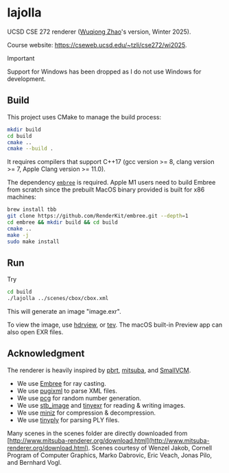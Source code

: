 # lajolla
UCSD CSE 272 renderer ([Wuqiong Zhao](https://wqzhao.org)'s version, Winter 2025).

Course website: https://cseweb.ucsd.edu/~tzli/cse272/wi2025.

> [!IMPORTANT]
> Support for Windows has been dropped as I do not use Windows for development.

## Build
This project uses CMake to manage the build process:
```sh
mkdir build
cd build
cmake ..
cmake --build .
```
It requires compilers that support C++17 (gcc version >= 8, clang version >= 7, Apple Clang version >= 11.0).

The dependency [`embree`](https://github.com/RenderKit/embree) is required.
Apple M1 users need to build Embree from scratch since the prebuilt MacOS binary provided is built for x86 machines:
```sh
brew install tbb
git clone https://github.com/RenderKit/embree.git --depth=1
cd embree && mkdir build && cd build
cmake ..
make -j
sudo make install
```

## Run
Try
```sh
cd build
./lajolla ../scenes/cbox/cbox.xml
```
This will generate an image "image.exr".

To view the image, use [hdrview](https://github.com/wkjarosz/hdrview), or [tev](https://github.com/Tom94/tev).
The macOS built-in Preview app can also open EXR files.

## Acknowledgment
The renderer is heavily inspired by [pbrt](https://pbr-book.org/), [mitsuba](http://www.mitsuba-renderer.org/index_old.html), and [SmallVCM](http://www.smallvcm.com/).

- We use [Embree](https://www.embree.org/) for ray casting.
- We use [pugixml](https://pugixml.org/) to parse XML files.
- We use [pcg](https://www.pcg-random.org/) for random number generation.
- We use [stb_image](https://github.com/nothings/stb) and [tinyexr](https://github.com/syoyo/tinyexr) for reading & writing images.
- We use [miniz](https://github.com/richgel999/miniz) for compression & decompression.
- We use [tinyply](https://github.com/ddiakopoulos/tinyply) for parsing PLY files.

Many scenes in the scenes folder are directly downloaded from [http://www.mitsuba-renderer.org/download.html](http://www.mitsuba-renderer.org/download.html). Scenes courtesy of Wenzel Jakob, Cornell Program of Computer Graphics, Marko Dabrovic, Eric Veach, Jonas Pilo, and Bernhard Vogl.
